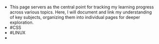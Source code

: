 - This page servers as the central point for tracking my learning progress across various topics. Here, I will document and link my understanding of key subjects, organizing them into individual pages for deeper exploration.
- #CSS
- #LINUX
-